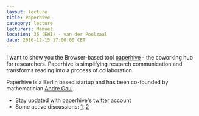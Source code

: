 ```yaml
---
layout: lecture
title: Paperhive
category: lecture
lecturers: Manuel
location: 36 (EWI) - van der Poelzaal
date: 2016-12-15 17:00:00 CET
---
```


I want to show you the Browser-based tool [paperhive] - the coworking hub for researchers. Paperhive is simplifying research communication and transforms reading into a process of collaboration.

Paperhive is a Berlin based startup and has been co-founded by mathematician [Andre Gaul].

* Stay updated with paperhive's  [twitter] account
* Some active discussions: [1], [2]

[Andre Gaul]:https://andre.gaul.io/
[paperhive]: https://paperhive.org/
[twitter]: https://twitter.com/paperhive?lang=en
[NLA paper]: https://paperhive.org/documents/p6ojnrzTZM5p/discussions
[1]:https://paperhive.org/documents/YuDCGeiMp0mS?a=d:wreIKQzl4Vmk
[2]:https://paperhive.org/documents/X3cktCcuAJRj

